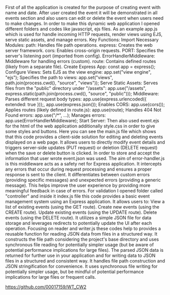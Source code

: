 First of all the application is created for the purpose of creating event with name and date.
After user created the event it will be demonstrated in all events section and also users can edit
or delete the event when users need to make changes. In order to make this dynamic web application I
opened different folders and codes like javascript, ejs files. As an example app.js which is used for
handle incoming HTTP requests, render views using EJS, serve static assets, and manage errors.
Key Functions: Import Necessary Modules: path: Handles file path operations.
express: Creates the web server framework.
cors: Enables cross-origin requests.
PORT: Specifies the server's listening port (imported from config).
ErrorHandlerMiddleware: Middleware for handling errors (custom).
route: Contains defined routes (likely from a separate file).
Create Express App:
const app = express();
Configure Views:
Sets EJS as the view engine: app.set("view engine", "ejs");
Specifies the path to views: app.set("views", path.join(process.cwd(), "source", "views"));
Serve Static Assets:
Serves files from the "public" directory under "/assets": app.use("/assets", express.static(path.join(process.cwd(), "source", "public")));
Middleware:
Parses different request body types: app.use(express.urlencoded({ extended: true }));, app.use(express.json());
Enables CORS: app.use(cors());
Applies routes (likely defined in route.js): app.use(route);
Handles 404 Not Found errors: app.use("/\*", ...);
Manages errors: app.use(ErrorHandlerMiddleware);
Start Server:
Then also used event.ejs for the html of the web application additionally style.css in order to give
some styles and buttons. Here you can see the main.js file which shows that this code provides a client-side solution for editing and deleting events displayed on a web page. It allows users to directly modify event details and triggers server-side updates (PUT request) or deletion (DELETE request) when the save or delete button is clicked. In order to store and accept the information that user wrote event.json was used. The aim of error-handler.js is this middleware acts as a safety net for Express application. It intercepts any errors that occur during request processing and ensures a proper response is sent to the client. It differentiates between custom errors (providing specific messages) and unexpected errors (providing a generic message). This helps improve the user experience by providing more meaningful feedback in case of errors. For validation I opened folder called
"controller" and inside it index.js file this code provides a basic event management system using an Express application. It allows users to: View a list of existing events (using the GET route).
Create new events (using the CREATE route).
Update existing events (using the UPDATE route).
Delete events (using the DELETE route).
It utilizes a simple JSON file for data storage and leverages redirects to potentially update the UI after each operation. Focusing on reader and writer.js these codes help to provides a reusable function for reading JSON data from files in a structured way. It constructs the file path considering the project's base directory and uses synchronous file reading for potentially simpler usage (but be aware of potential performance implications for large files). The parsed JSON data is returned for further use in your application and for writing data to JSON files in a structured and consistent way. It handles file path construction and JSON stringification for convenience. It uses synchronous file writing for potentially simpler usage, but be mindful of potential performance implications for large files or frequent calls.

https://github.com/00017159/WT_CW2
